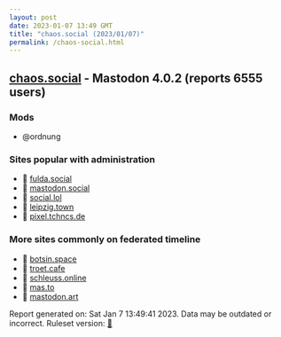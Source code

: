 ```yaml
---
layout: post
date: 2023-01-07 13:49 GMT
title: "chaos.social (2023/01/07)"
permalink: /chaos-social.html
---
```



## [chaos.social](https://chaos.social) - Mastodon 4.0.2 (reports 6555 users)

### Mods
 * @ordnung

### Sites popular with administration

* 🐘 [fulda.social](/fulda-social.html)
* 🐘 [mastodon.social](/mastodon-social.html)
* 🐘 [social.lol](/social-lol.html)
* 🐘 [leipzig.town](/leipzig-town.html)
* 🐘 [pixel.tchncs.de](/pixel-tchncs-de.html)

### More sites commonly on federated timeline

* 🐘 [botsin.space](/botsin-space.html)
* 🐘 [troet.cafe](/troet-cafe.html)
* 🐘 [schleuss.online](/schleuss-online.html)
* 🐘 [mas.to](/mas-to.html)
* 🐘 [mastodon.art](/mastodon-art.html)

Report generated on: Sat Jan  7 13:49:41 2023. Data may be outdated or incorrect.
Ruleset version: [🏀](/version-basketball)
